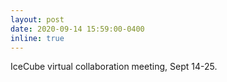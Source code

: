 ```yaml
---
layout: post
date: 2020-09-14 15:59:00-0400
inline: true
---
```

IceCube virtual collaboration meeting, Sept 14-25.
